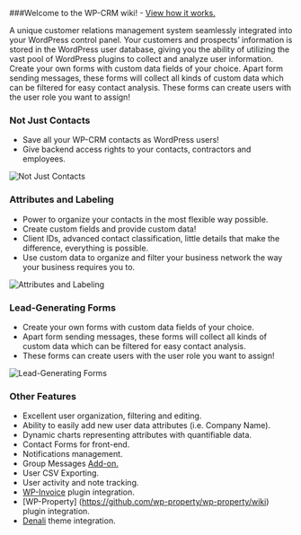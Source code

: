 ###Welcome to the WP-CRM wiki! - [View how it works.](https://04-lvl3-pdl.vimeocdn.com/01/396/1/26983459/60055057.mp4?expires=1475247565&token=06feeb89da65acad4594e)

A unique customer relations management system seamlessly integrated into your WordPress control panel. Your customers and prospects’ information is stored in the WordPress user database, giving you the ability of utilizing the vast pool of WordPress plugins to collect and analyze user information. Create your own forms with custom data fields of your choice. Apart form sending messages, these forms will collect all kinds of custom data which can be filtered for easy contact analysis. These forms can create users with the user role you want to assign!

### Not Just Contacts

*   Save all your WP-CRM contacts as WordPress users!
*   Give backend access rights to your contacts, contractors and employees.

![Not Just Contacts](https://storage.googleapis.com/media.usabilitydynamics.com/2011/01/contactsdb-250x187.png "Not Just Contacts")

### Attributes and Labeling

*   Power to organize your contacts in the most flexible way possible.
*   Create custom fields and provide custom data!
*   Client IDs, advanced contact classification, little details that make the difference, everything is possible.
*   Use custom data to organize and filter your business network the way your business requires you to.

![Attributes and Labeling](https://storage.googleapis.com/media.usabilitydynamics.com/Screen-Shot-2012-02-10-at-2.35.51-PM-e1330706406930-250x187.png "Attributes and Labeling")

### Lead-Generating Forms

*   Create your own forms with custom data fields of your choice.
*   Apart form sending messages, these forms will collect all kinds of custom data which can be filtered for easy contact analysis.
*   These forms can create users with the user role you want to assign!

![Lead-Generating Forms](//storage.googleapis.com/media.usabilitydynamics.com/Screen-Shot-2012-02-10-at-5.24.27-PM-e1330706636189-250x187.png "Lead-Generating Forms")

### Other Features

*   Excellent user organization, filtering and editing.
*   Ability to easily add new user data attributes (i.e. Company Name).
*   Dynamic charts representing attributes with quantifiable data.
*   Contact Forms for front-end.
*   Notifications management.
*   Group Messages [Add-on.](https://github.com/wp-crm/wp-crm-group-messages/wiki)
*   User CSV Exporting.
*   User activity and note tracking.
*   [WP-Invoice](https://github.com/wp-invoice/wp-invoice/wiki) plugin integration.
*   [WP-Property] (https://github.com/wp-property/wp-property/wiki) plugin integration.
*   [Denali](https://github.com/wp-property/wp-denali/wiki) theme integration.
